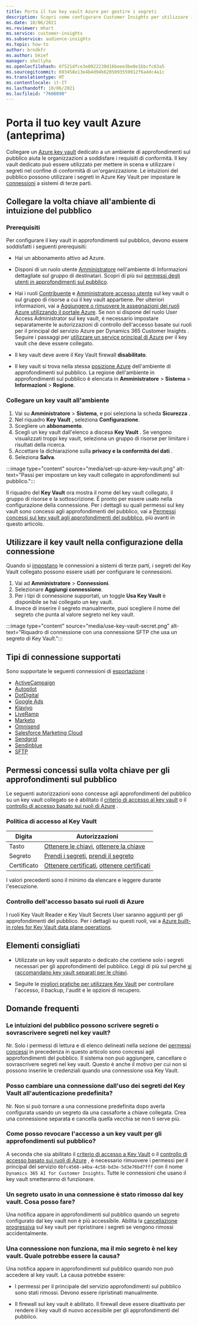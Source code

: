 ```yaml
---
title: Porta il tuo key vault Azure per gestire i segreti
description: Scopri come configurare Customer Insights per utilizzare il tuo key vault Azure.
ms.date: 10/06/2021
ms.reviewer: mhart
ms.service: customer-insights
ms.subservice: audience-insights
ms.topic: how-to
author: brndkfr
ms.author: bkief
manager: shellyha
ms.openlocfilehash: 6f521dfce3e0922238d16beee3be8e1bbcfc63a5
ms.sourcegitcommit: 693458e13e4b4d94b6205093559912f6a4dc4a1c
ms.translationtype: HT
ms.contentlocale: it-IT
ms.lasthandoff: 10/06/2021
ms.locfileid: "7606090"
---
```

# <a name="bring-your-own-azure-key-vault-preview"></a>Porta il tuo key vault Azure (anteprima)

Collegare un [Azure key vault](/azure/key-vault/general/basic-concepts) dedicato a un ambiente di approfondimenti sul pubblico aiuta le organizzazioni a soddisfare i requisiti di conformità.
Il key vault dedicato può essere utilizzato per mettere in scena e utilizzare i segreti nel confine di conformità di un'organizzazione. Le intuizioni del pubblico possono utilizzare i segreti in Azure Key Vault per impostare le [connessioni](connections.md) a sistemi di terze parti.

## <a name="link-the-key-vault-to-the-audience-insights-environment"></a>Collegare la volta chiave all'ambiente di intuizione del pubblico

### <a name="prerequisites"></a>Prerequisiti

Per configurare il key vault in approfondimenti sul pubblico, devono essere soddisfatti i seguenti prerequisiti:

- Hai un abbonamento attivo ad Azure.

- Disponi di un ruolo utente [Amministratore](permissions.md#administrator) nell'ambiente di Informazioni dettagliate sul gruppo di destinatari. Scopri di più sui [permessi degli utenti in approfondimenti sul pubblico](permissions.md#assign-roles-and-permissions).

- Hai i ruoli [Contribuente](/azure/role-based-access-control/built-in-roles#contributor) e [Amministratore accesso utente](/azure/role-based-access-control/built-in-roles#user-access-administrator) sul key vault o sul gruppo di risorse a cui il key vault appartiene. Per ulteriori informazioni, vai a [Aggiungere o rimuovere le assegnazioni dei ruoli Azure utilizzando il portale Azure](/azure/role-based-access-control/role-assignments-portal). Se non si dispone del ruolo User Access Administrator sul key vault, è necessario impostare separatamente le autorizzazioni di controllo dell'accesso basate sui ruoli per il principal del servizio Azure per Dynamics 365 Customer Insights . Seguire i passaggi per [utilizzare un service principal di Azure](connect-service-principal.md) per il key vault che deve essere collegato.

- Il key vault deve avere il Key Vault firewall **disabilitato**.

- Il key vault si trova nella stessa [posizione Azure](https://azure.microsoft.com/global-infrastructure/geographies/#overview) dell'ambiente di approfondimenti sul pubblico. La regione dell'ambiente in approfondimenti sul pubblico è elencata in **Amministratore** > **Sistema** > **Informazioni** > **Regione**.

### <a name="link-a-key-vault-to-the-environment"></a>Collegare un key vault all'ambiente

1. Vai su **Amministratore** > **Sistema**, e poi seleziona la scheda **Sicurezza** .
1. Nel riquadro **Key Vault** , seleziona **Configurazione**.
1. Scegliere un **abbonamento**.
1. Scegli un key vault dall'elenco a discesa **Key Vault** . Se vengono visualizzati troppi key vault, seleziona un gruppo di risorse per limitare i risultati della ricerca.
1. Accettare la dichiarazione sulla **privacy e la conformità dei dati** .
1. Seleziona **Salva**.

:::image type="content" source="media/set-up-azure-key-vault.png" alt-text="Passi per impostare un key vault collegato in approfondimenti sul pubblico.":::

Il riquadro del **Key Vault** ora mostra il nome del key vault collegato, il gruppo di risorse e la sottoscrizione. È pronto per essere usato nella configurazione della connessione.
Per i dettagli su quali permessi sul key vault sono concessi agli approfondimenti del pubblico, vai a [Permessi concessi sul key vault agli approfondimenti del pubblico](#permissions-granted-on-the-key-vault-to-audience-insights), più avanti in questo articolo.

## <a name="use-the-key-vault-in-the-connection-setup"></a>Utilizzare il key vault nella configurazione della connessione

Quando si [impostano](connections.md) le connessioni a sistemi di terze parti, i segreti del Key Vault collegato possono essere usati per configurare le connessioni.

1. Vai ad **Amministratore** > **Connessioni**.
1. Selezionare **Aggiungi connessione**.
1. Per i tipi di connessione supportati, un toggle **Usa Key Vault** è disponibile se hai collegato un key vault.
1. Invece di inserire il segreto manualmente, puoi scegliere il nome del segreto che punta al valore segreto nel key vault.

:::image type="content" source="media/use-key-vault-secret.png" alt-text="Riquadro di connessione con una connessione SFTP che usa un segreto di Key Vault.":::

## <a name="supported-connection-types"></a>Tipi di connessione supportati

Sono supportate le seguenti connessioni di [esportazione](export-destinations.md) :

* [ActiveCampaign](export-active-campaign.md)
* [Autopilot](export-autopilot.md)
* [DotDigital](export-dotdigital.md)
* [Google Ads](export-google-ads.md)
* [Klaviyo](export-klaviyo.md)
* [LiveRamp](export-liveramp.md)
* [Marketo](export-marketo.md)
* [Omnisend](export-omnisend.md)
* [Salesforce Marketing Cloud](export-salesforce.md)
* [Sendgrid](export-sendgrid.md)
* [Sendinblue](export-sendinblue.md)
* [SFTP](export-sftp.md)

## <a name="permissions-granted-on-the-key-vault-to-audience-insights"></a>Permessi concessi sulla volta chiave per gli approfondimenti sul pubblico

Le seguenti autorizzazioni sono concesse agli approfondimenti del pubblico su un key vault collegato se è abilitato il [criterio di accesso al key vault](/azure/key-vault/general/assign-access-policy?tabs=azure-portal) o il [controllo di accesso basato sui ruoli di Azure](/azure/key-vault/general/rbac-guide?tabs=azure-cli) .

### <a name="key-vault-access-policy"></a>Politica di accesso al Key Vault

| Digita        | Autorizzazioni          |
| ----------- | -------------------- |
| Tasto         | [Ottenere le chiavi](/rest/api/keyvault/get-keys), [ottenere la chiave](/rest/api/keyvault/get-key)                                 |
| Segreto      | [Prendi i segreti](/rest/api/keyvault/get-secrets), [prendi il segreto](/rest/api/keyvault/get-secret)                     |
| Certificato | [Ottenere certificati](/rest/api/keyvault/get-certificates), [ottenere certificati](/rest/api/keyvault/get-certificate) |

I valori precedenti sono il minimo da elencare e leggere durante l'esecuzione.

### <a name="azure-role-based-access-control"></a>Controllo dell'accesso basato sui ruoli di Azure

I ruoli Key Vault Reader e Key Vault Secrets User saranno aggiunti per gli approfondimenti del pubblico. Per i dettagli su questi ruoli, vai a [Azure built-in roles for Key Vault data plane operations](/azure/key-vault/general/rbac-guide?tabs=azure-cli).

## <a name="recommendations"></a>Elementi consigliati

- Utilizzate un key vault separato o dedicato che contiene solo i segreti necessari per gli approfondimenti del pubblico. Leggi di più sul perché [si raccomandano key vault separati per le chiavi](/azure/key-vault/general/best-practices#why-we-recommend-separate-key-vaults).

- Seguite le [migliori pratiche per utilizzare Key Vault](/azure/key-vault/general/best-practices#turn-on-logging) per controllare l'accesso, il backup, l'audit e le opzioni di recupero.

## <a name="frequently-asked-questions"></a>Domande frequenti

### <a name="can-audience-insights-write-secrets-or-overwrite-secrets-into-the-key-vault"></a>Le intuizioni del pubblico possono scrivere segreti o sovrascrivere segreti nel key vault?

Nr. Solo i permessi di lettura e di elenco delineati nella sezione dei [permessi concessi](#permissions-granted-on-the-key-vault-to-audience-insights) in precedenza in questo articolo sono concessi agli approfondimenti del pubblico. Il sistema non può aggiungere, cancellare o sovrascrivere segreti nel key vault. Questo è anche il motivo per cui non si possono inserire le credenziali quando una connessione usa Key Vault.

### <a name="can-i-change-a-connection-from-using-key-vault-secrets-to-default-authentication"></a>Posso cambiare una connessione dall'uso dei segreti del Key Vault all'autenticazione predefinita?

Nr. Non si può tornare a una connessione predefinita dopo averla configurata usando un segreto da una cassaforte a chiave collegata. Crea una connessione separata e cancella quella vecchia se non ti serve più.

### <a name="how-can-i-revoke-access-to-a-key-vault-for-audience-insights"></a>Come posso revocare l'accesso a un key vault per gli approfondimenti sul pubblico?

A seconda che sia abilitato il [criterio di accesso a Key Vault](/azure/key-vault/general/assign-access-policy?tabs=azure-portal) o il [controllo di accesso basato sui ruoli di Azure](/azure/key-vault/general/rbac-guide?tabs=azure-cli) , è necessario rimuovere i permessi per il principal del servizio `0bfc4568-a4ba-4c58-bd3e-5d3e76bd7fff` con il nome `Dynamics 365 AI for Customer Insights`. Tutte le connessioni che usano il key vault smetteranno di funzionare.

### <a name="a-secret-thats-used-in-a-connection-got-removed-from-the-key-vault-what-can-i-do"></a>Un segreto usato in una connessione è stato rimosso dal key vault. Cosa posso fare?

Una notifica appare in approfondimenti sul pubblico quando un segreto configurato dal key vault non è più accessibile. Abilita la [cancellazione progressiva](/azure/key-vault/general/soft-delete-overview) sul key vault per ripristinare i segreti se vengono rimossi accidentalmente.

### <a name="a-connection-doesnt-work-but-my-secret-is-in-the-key-vault-what-might-be-the-cause"></a>Una connessione non funziona, ma il mio segreto è nel key vault. Quale potrebbe essere la causa?

Una notifica appare in approfondimenti sul pubblico quando non può accedere al key vault. La causa potrebbe essere:

- I permessi per il principale del servizio approfondimenti sul pubblico sono stati rimossi. Devono essere ripristinati manualmente.

- Il firewall sul key vault è abilitato. Il firewall deve essere disattivato per rendere il key vault di nuovo accessibile per gli approfondimenti del pubblico.
